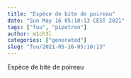 ```yaml
---
title: "Espèce de bite de poireau"
date: "Sun May 16 05:10:13 CEST 2021"
tags: ["fuu", "pipotron"]
author: m1ch3l
categories: ["generated"]
slug: "fuu/2021-05-16-05:10:13"
---
```


Espèce de bite de poireau

